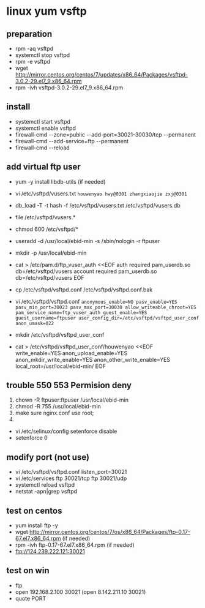 # linux yum vsftp

## preparation
- rpm -aq vsftpd
- systemctl stop vsftpd
- rpm -e vsftpd
- wget http://mirror.centos.org/centos/7/updates/x86_64/Packages/vsftpd-3.0.2-29.el7_9.x86_64.rpm
- rpm -ivh vsftpd-3.0.2-29.el7_9.x86_64.rpm

## install
- systemctl start vsftpd
- systemctl enable vsftpd
- firewall-cmd --zone=public --add-port=30021-30030/tcp --permanent
- firewall-cmd --add-service=ftp --permanent
- firewall-cmd --reload

## add virtual ftp user
- yum -y install libdb-utils (if needed)
- vi /etc/vsftpd/vusers.txt
`
houwenyao
hwy@0301
zhangxiaojie
zxj@0301
`
- db_load -T -t hash -f /etc/vsftpd/vusers.txt /etc/vsftpd/vusers.db
- file /etc/vsftpd/vusers.*
- chmod 600 /etc/vsftpd/*
- useradd -d /usr/local/ebid-min -s /sbin/nologin -r ftpuser
- mkdir -p /usr/local/ebid-min
- cat > /etc/pam.d/ftp_vuser_auth <<EOF
auth required pam_userdb.so db=/etc/vsftpd/vusers
account required pam_userdb.so db=/etc/vsftpd/vusers
EOF

- cp /etc/vsftpd/vsftpd.conf /etc/vsftpd/vsftpd.conf.bak
- vi /etc/vsftpd/vsftpd.conf
`
anonymous_enable=NO
pasv_enable=YES
pasv_min_port=30023
pasv_max_port=30030
allow_writeable_chroot=YES
pam_service_name=ftp_vuser_auth
guest_enable=YES
guest_username=ftpuser
user_config_dir=/etc/vsftpd/vsftpd_user_conf
anon_umask=022
`

- mkdir /etc/vsftpd/vsftpd_user_conf
- cat > /etc/vsftpd/vsftpd_user_conf/houwenyao <<EOF
write_enable=YES
anon_upload_enable=YES
anon_mkdir_write_enable=YES
anon_other_write_enable=YES
local_root=/usr/local/ebid-min/
EOF

## trouble 550 553 Permision deny
1. chown -R ftpuser:ftpuser /usr/local/ebid-min
2. chmod -R 755 /usr/local/ebid-min
3. make sure nginx.conf use root;
4.
- vi /etc/selinux/config
setenforce disable
- setenforce 0


## modify port (not use)
- vi /etc/vsftpd/vsftpd.conf
listen_port=30021
- vi /etc/services
ftp             30021/tcp
ftp             30021/udp
- systemctl reload vsftpd 
- netstat -apn|grep vsftpd

## test on centos
- yum install ftp -y
- wget http://mirror.centos.org/centos/7/os/x86_64/Packages/ftp-0.17-67.el7.x86_64.rpm (if needed)
- rpm -ivh ftp-0.17-67.el7.x86_64.rpm (if needed)
- ftp://124.239.222.121:30021

## test on win
- ftp
- open 192.168.2.100 30021 (open 8.142.211.10 30021)
- quote PORT